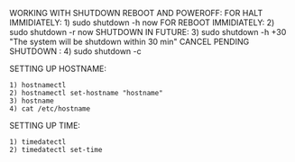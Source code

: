 WORKING WITH SHUTDOWN REBOOT AND POWEROFF:
    FOR HALT IMMIDIATELY:
        1) sudo shutdown -h now
    FOR REBOOT IMMIDIATELY:
        2) sudo shutdown -r now 
    SHUTDOWN IN FUTURE:
        3) sudo shutdown -h +30 "The system will be shutdown within 30 min"
    CANCEL PENDING  SHUTDOWN :
        4) sudo shutdown -c
    
    




SETTING UP HOSTNAME:

    1) hostnamectl
    2) hostnamectl set-hostname "hostname"
    3) hostname
    4) cat /etc/hostname

SETTING UP TIME:
    
    1) timedatectl
    2) timedatectl set-time


